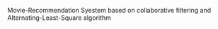 Movie-Recommendation Syestem based on collaborative filtering and Alternating-Least-Square algorithm